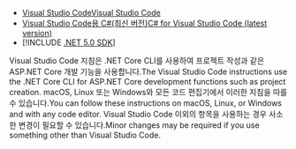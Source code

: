 * [<span data-ttu-id="fdffc-101">Visual Studio Code</span><span class="sxs-lookup"><span data-stu-id="fdffc-101">Visual Studio Code</span></span>](https://code.visualstudio.com/download)
* [<span data-ttu-id="fdffc-102">Visual Studio Code용 C#(최신 버전)</span><span class="sxs-lookup"><span data-stu-id="fdffc-102">C# for Visual Studio Code (latest version)</span></span>](https://marketplace.visualstudio.com/items?itemName=ms-dotnettools.csharp)
* [!INCLUDE [.NET 5.0 SDK](~/includes/5.0-SDK.md)]

<span data-ttu-id="fdffc-103">Visual Studio Code 지침은 .NET Core CLI를 사용하여 프로젝트 작성과 같은 ASP.NET Core 개발 기능을 사용합니다.</span><span class="sxs-lookup"><span data-stu-id="fdffc-103">The Visual Studio Code instructions use the .NET Core CLI for ASP.NET Core development functions such as project creation.</span></span> <span data-ttu-id="fdffc-104">macOS, Linux 또는 Windows와 모든 코드 편집기에서 이러한 지침을 따를 수 있습니다.</span><span class="sxs-lookup"><span data-stu-id="fdffc-104">You can follow these instructions on macOS, Linux, or Windows and with any code editor.</span></span> <span data-ttu-id="fdffc-105">Visual Studio Code 이외의 항목을 사용하는 경우 사소한 변경이 필요할 수 있습니다.</span><span class="sxs-lookup"><span data-stu-id="fdffc-105">Minor changes may be required if you use something other than Visual Studio Code.</span></span>
